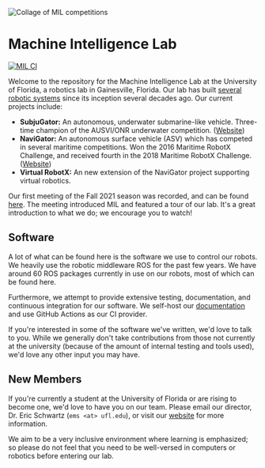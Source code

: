 ![Collage of MIL competitions](https://github.com/uf-mil/mil/blob/noetic-migration/docs/images/collage.png?raw=true)

# Machine Intelligence Lab

[![MIL CI](https://github.com/uf-mil/mil/actions/workflows/ci.yaml/badge.svg?branch=master)](https://github.com/uf-mil/mil/actions/workflows/ci.yaml)

Welcome to the repository for the Machine Intelligence Lab at the University of Florida, a robotics lab in Gainesville, Florida. Our lab has built [several robotic systems](https://mil.ufl.edu/projects/) since its inception several decades ago. Our current projects include:

* **SubjuGator:** An autonomous, underwater submarine-like vehicle. Three-time champion of the AUSVI/ONR underwater competition. ([Website](https://subjugator.org))
* **NaviGator:** An autonomous surface vehicle (ASV) which has competed in several maritime competitions. Won the 2016 Maritime RobotX Challenge, and received fourth in the 2018 Maritime RobotX Challenge. ([Website](https://subjugator.org))
* **Virtual RobotX:** An new extension of the NaviGator project supporting virtual robotics.

Our first meeting of the Fall 2021 season was recorded, and can be found [here](https://mil.ufl.edu/videos/MIL_Kick_Off_Fall_2021.mp4).
The meeting introduced MIL and featured a tour of our lab. It's a great introduction
to what we do; we encourage you to watch!

## Software

A lot of what can be found here is the software we use to control our robots.
We heavily use the robotic middleware ROS for the past few years. We have around
60 ROS packages currently in use on our robots, most of which can be found here.

Furthermore, we attempt to provide extensive testing, documentation, and continuous
integration for our software. We self-host our [documentation](https://noetic.cbrxyz.com)
and use GitHub Actions as our CI provider.

If you're interested in some of the software we've written, we'd love to talk to
you. While we generally don't take contributions from those not currently at the
university (because of the amount of internal testing and tools used), we'd love
any other input you may have.

## New Members

If you're currently a student at the University of Florida or are rising to become
one, we'd love to have you on our team. Please email our director, Dr. Eric Schwartz
(`ems <at> ufl.edu`), or visit our [website](https://mil.ufl.edu) for more information.

We aim to be a very inclusive environment where learning is emphasized; so please
do not feel that you need to be well-versed in computers or robotics before entering
our lab.
